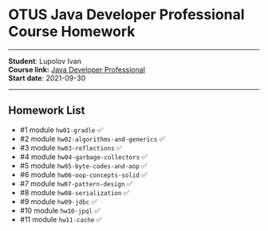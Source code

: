 # OTUS Java Developer Professional Course Homework

---
**Student**: Lupolov Ivan \
**Course link:** [Java Developer Professional](https://otus.ru/lessons/java-professional/) \
**Start date**: 2021-09-30

---

## Homework List

* \#1 module `hw01-gradle` ✅
* \#2 module `hw02-algorithms-and-generics` ✅
* \#3 module `hw03-reflections` ✅
* \#4 module `hw04-garbage-collectors` ✅
* \#5 module `hw05-byte-codes-and-aop` ✅
* \#6 module `hw06-oop-concepts-solid` ✅
* \#7 module `hw07-pattern-design` ✅
* \#8 module `hw08-serialization` ✅
* \#9 module `hw09-jdbc` ✅
* \#10 module `hw10-jpql` ✅
* \#11 module `hw11-cache` ✅
